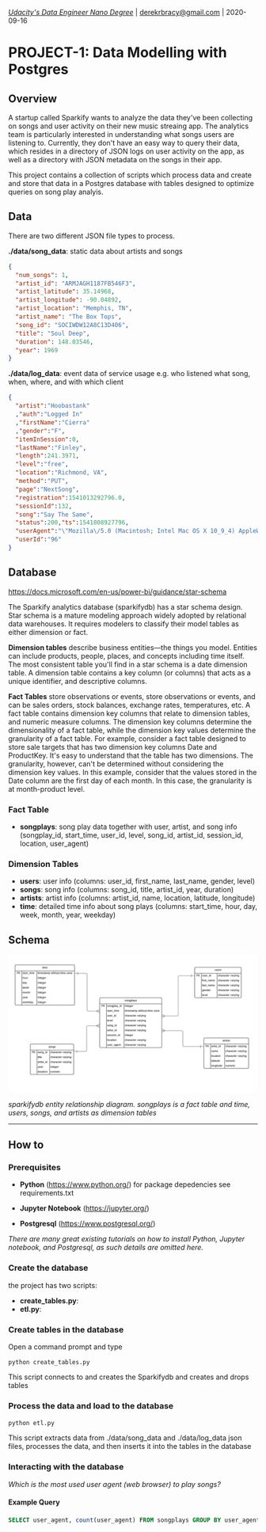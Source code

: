 _[Udacity's Data Engineer Nano Degree](https://eu.udacity.com/course/data-engineer-nanodegree--nd027)_ | derekrbracy@gmail.com | 2020-09-16

# PROJECT-1: Data Modelling with Postgres

## Overview

A startup called Sparkify wants to analyze the data they've been collecting on songs and user activity on their new music streaing app. The analytics team is particularly interested in understanding what songs users are listening to. Currently, they don't have an easy way to query their data, which resides in a directory of JSON logs on user activity on the app, as well as a directory with JSON metadata on the songs in their app. 

This project contains a collection of scripts which process data and create and store that data in a Postgres database with tables designed to optimize queries on song play analyis.

## Data

 There are two different JSON file types to process.

**./data/song_data**: static data about artists and songs

```json
{
  "num_songs": 1,
  "artist_id": "ARMJAGH1187FB546F3",
  "artist_latitude": 35.14968,
  "artist_longitude": -90.04892,
  "artist_location": "Memphis, TN",
  "artist_name": "The Box Tops",
  "song_id": "SOCIWDW12A8C13D406",
  "title": "Soul Deep",
  "duration": 148.03546,
  "year": 1969
}
```

**./data/log_data**: event data of service usage e.g. who listened what song, when, where, and with which client

```json
{
  "artist":"Hoobastank"
  ,"auth":"Logged In"
  ,"firstName":"Cierra"
  ,"gender":"F",
  "itemInSession":0,
  "lastName":"Finley",
  "length":241.3971,
  "level":"free",
  "location":"Richmond, VA",
  "method":"PUT",
  "page":"NextSong",
  "registration":1541013292796.0,
  "sessionId":132,
  "song":"Say The Same",
  "status":200,"ts":1541808927796,
  "userAgent":"\"Mozilla\/5.0 (Macintosh; Intel Mac OS X 10_9_4) AppleWebKit\/537.77.4 (KHTML, like Gecko) Version\/7.0.5 Safari\/537.77.4\"",
  "userId":"96"
}
```

## Database

https://docs.microsoft.com/en-us/power-bi/guidance/star-schema

The Sparkify analytics database (sparkifydb) has a star schema design. Star schema is a mature modeling approach widely adopted by relational data warehouses. It requires modelers to classify their model tables as either dimension or fact.


**Dimension tables** describe business entities—the things you model. Entities can include products, people, places, and concepts including time itself. The most consistent table you'll find in a star schema is a date dimension table. A dimension table contains a key column (or columns) that acts as a unique identifier, and descriptive columns.

**Fact Tables** store observations or events, store observations or events, and can be sales orders, stock balances, exchange rates, temperatures, etc. A fact table contains dimension key columns that relate to dimension tables, and numeric measure columns. The dimension key columns determine the dimensionality of a fact table, while the dimension key values determine the granularity of a fact table. For example, consider a fact table designed to store sale targets that has two dimension key columns Date and ProductKey. It's easy to understand that the table has two dimensions. The granularity, however, can't be determined without considering the dimension key values. In this example, consider that the values stored in the Date column are the first day of each month. In this case, the granularity is at month-product level.

### Fact Table

* **songplays**: song play data together with user, artist, and song info (songplay_id, start_time, user_id, level, song_id, artist_id, session_id, location, user_agent)

### Dimension Tables

* **users**: user info (columns: user_id, first_name, last_name, gender, level)
* **songs**: song info (columns: song_id, title, artist_id, year, duration)
* **artists**: artist info (columns: artist_id, name, location, latitude, longitude)
* **time**: detailed time info about song plays (columns: start_time, hour, day, week, month, year, weekday)

## Schema

![Sparkifydb schema as Entity Relationship Diagram](/udacity-project-1-diagram.png)

_*sparkifydb entity relationship diagram. songplays is a fact table and time, users, songs, and artists as dimension tables*_

---

## How to

### Prerequisites

* **Python** (https://www.python.org/) for package depedencies see requirements.txt

* **Jupyter Notebook** (https://jupyter.org/)

* **Postgresql** (https://www.postgresql.org/)

_*There are many great existing tutorials on how to install Python, Jupyter notebook, and Postgresql, as such details are omitted here.*_

### Create the database

the project has two scripts:

* **create_tables.py**: 
* **etl.py**: 

### Create tables in the database

Open a command prompt and type

```
python create_tables.py
```
This script connects to and creates the Sparkifydb and creates and drops tables

### Process the data and load to the database

```
python etl.py
```
This script extracts data from ./data/song_data and ./data/log_data json files, processes the data, and then inserts it into the tables in the database


### Interacting with the database




<I> Which is the most used user agent (web browser) to play songs?</I>
#### Example Query
``` SQL
SELECT user_agent, count(user_agent) FROM songplays GROUP BY user_agent;
```

